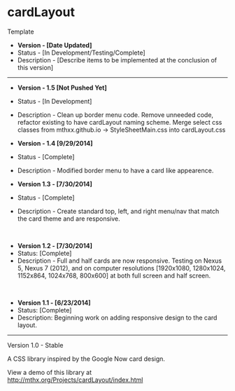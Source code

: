 cardLayout
==========

Template

* <strong>Version - [Date Updated]</strong>
* Status - [In Development/Testing/Complete]
* Description - [Describe items to be implemented at the conclusion of this version]

-----
* <strong>Version - 1.5 [Not Pushed Yet]</strong>
* Status - [In Development]
* Description - Clean up border menu code. Remove unneeded code, refactor existing to have cardLayout naming scheme. Merge select css classes from mthxx.github.io -> StyleSheetMain.css into cardLayout.css

* <strong>Version - 1.4 [9/29/2014]</strong>
* Status - [Complete]
* Description - Modified border menu to have a card like appearence.

* <strong>Version 1.3 - [7/30/2014]</strong>
* Status - [Complete]
* Description - Create standard top, left, and right menu/nav that match the card theme and are responsive.

</br>

* <strong>Version 1.2 - [7/30/2014]</strong>
* Status: [Complete]
* Description - Full and half cards are now responsive. Testing on Nexus 5, Nexus 7 (2012), and on computer resolutions [1920x1080, 1280x1024, 1152x864, 1024x768, 800x600] at both full screen and half screen.

</br>

* <strong>Version 1.1 - [6/23/2014]</strong>
* Status: [Complete]
* Description: Beginning work on adding responsive design to the card layout.


-----
Version 1.0 - Stable

A CSS library inspired by the Google Now card design.

View a demo of this library at http://mthx.org/Projects/cardLayout/index.html
